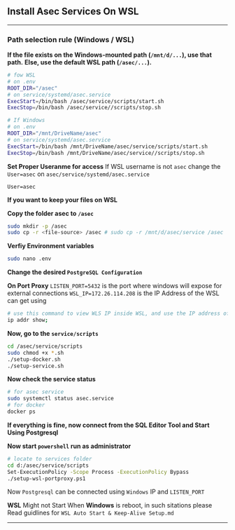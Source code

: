 ## Install Asec Services On WSL
------------

### Path selection rule (Windows / WSL)
**If the file exists on the Windows-mounted path (`/mnt/d/...`), use that path.**
**Else, use the default WSL path (`/asec/...`).**
```bash
# fow WSL
# on .env
ROOT_DIR="/asec"
# on service/systemd/asec.service
ExecStart=/bin/bash /asec/service/scripts/start.sh
ExecStop=/bin/bash /asec/service//scripts/stop.sh

# If Windows
# on .env
ROOT_DIR="/mnt/DriveName/asec"
# on service/systemd/asec.service
ExecStart=/bin/bash /mnt/DriveName/asec/service/scripts/start.sh
ExecStop=/bin/bash /mnt/DriveName/asec/service//scripts/stop.sh
```
**Set Proper Useranme for access**
If WSL username is not `asec` change the `User=asec` on `asec/service/systemd/asec.service`
```script
User=asec
```
**If you want to keep your files on WSL**

**Copy the folder asec to `/asec`**
```bash
sudo mkdir -p /asec
sudo cp -r <file-source> /asec # sudo cp -r /mnt/d/asec/service /asec
```
**Verfiy Environment variables**
```bash
sudo nano .env
```
**Change the desired `PostgreSQL Configuration `**

**On  Port Proxy**
`LISTEN_PORT=5432` is the port where windows will expose for external connections
`WSL_IP=172.26.114.208` is the IP Address of the WSL can get using 
```bash 
# use this command to view WLS IP inside WSL, and use the IP address of eth0:
ip addr show;
```

**Now, go to the `service/scripts`**
```bash
cd /asec/service/scripts
sudo chmod +x *.sh
./setup-docker.sh
./setup-service.sh
```
**Now check the service status**
```bash
# for asec service
sudo systemctl status asec.service
# for docker
docker ps
```

**If everything is fine, now connect from the SQL Editor Tool and Start Using Postgresql**

**Now start `powershell` run as administrator** 
```bash
# locate to services folder
cd d:/asec/service/scripts
Set-ExecutionPolicy -Scope Process -ExecutionPolicy Bypass
./setup-wsl-portproxy.ps1
```
Now `Postgresql` can be connected using `Windows` IP and `LISTEN_PORT`

**WSL** Might not Start When **Windows** is reboot, in such sitations please Read guidlines for `WSL Auto Start & Keep-Alive Setup.md`

------------------